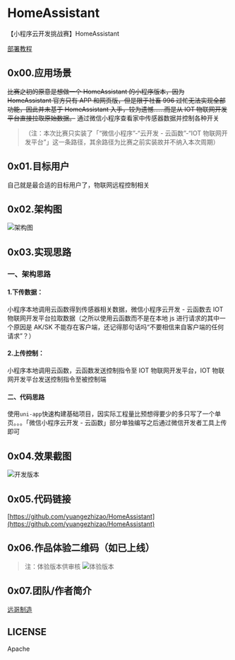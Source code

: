 # HomeAssistant
【小程序云开发挑战赛】HomeAssistant

[部署教程](https://github.com/yuangezhizao/HomeAssistant/blob/master/deployment.md)

## 0x00.应用场景
~~比赛之初的原意是想做一个 HomeAssistant 的小程序版本，因为 HomeAssistant 官方只有 APP 和网页版，但是限于社畜 996 过忙无法实现全部功能，因此并未基于 HomeAssistant 入手，较为遗憾……而是从 IOT 物联网开发平台直接拉取原始数据。~~
通过微信小程序查看家中传感器数据并控制各种开关
> （注：本次比赛只实装了「“微信小程序”-“云开发 - 云函数”-“IOT 物联网开发平台”」这一条路径，其余路径为比赛之前实装故并不纳入本次周期）

## 0x01.目标用户
自己就是最合适的目标用户了，物联网远程控制相关

## 0x02.架构图
![架构图](https://i1.yuangezhizao.cn/Win-10/20200920215122.jpg!webp)

## 0x03.实现思路
### 一、架构思路
#### 1.下传数据：
小程序本地调用云函数得到传感器相关数据，微信小程序云开发 - 云函数去 IOT 物联网开发平台拉取数据（之所以使用云函数而不是在本地 js 进行请求的其中一个原因是 AK/SK 不能存在客户端，还记得那句话吗“不要相信来自客户端的任何请求”？）
#### 2.上传控制：
小程序本地调用云函数，云函数发送控制指令至 IOT 物联网开发平台，IOT 物联网开发平台发送控制指令至被控制端
#### 二、代码思路
使用`uni-app`快速构建基础项目，因实际工程量比预想得要少的多只写了一个单页。。。「微信小程序云开发 - 云函数」部分单独编写之后通过微信开发者工具上传即可

## 0x04.效果截图
![开发版本](https://i1.yuangezhizao.cn/Redmi-K20Pro/Screenshot_2020-09-20-21-09-27-232_com.tencent.mm.jpg!webp)

## 0x05.代码链接
[https://github.com/yuangezhizao/HomeAssistant](https://github.com/yuangezhizao/HomeAssistant)

## 0x06.作品体验二维码（如已上线）
> 注：体验版本供审核
![体验版本](https://i1.yuangezhizao.cn/Win-10/mp-dev.jpg!webp)

## 0x07.团队/作者简介
[远哥制造](https://www.yuangezhizao.cn)

## LICENSE
Apache
